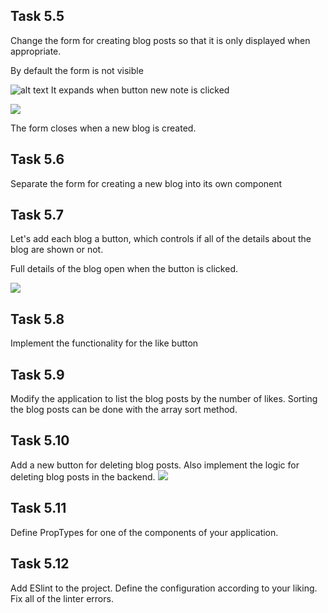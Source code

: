 ## Task 5.5

Change the form for creating blog posts so that it is only displayed when appropriate.

By default the form is not visible

![alt text](https://fullstackopen.com/static/de4cfabdf46a837f1f0bfdba4fd27d67/5a190/13ae.png)
It expands when button new note is clicked

![](https://fullstackopen.com/static/0cb27abc7b56ba5ecdd7e9d48d325c87/5a190/13be.png)

The form closes when a new blog is created.

## Task 5.6

Separate the form for creating a new blog into its own component

## Task 5.7

Let's add each blog a button, which controls if all of the details about the blog are shown or not.

Full details of the blog open when the button is clicked.

![](https://fullstackopen.com/static/b49e9ca45d0582829eed343baad44910/5a190/13ea.png)

## Task 5.8

Implement the functionality for the like button

## Task 5.9

Modify the application to list the blog posts by the number of likes. Sorting the blog posts can be done with the array sort method.

## Task 5.10

Add a new button for deleting blog posts. Also implement the logic for deleting blog posts in the backend.
![](https://fullstackopen.com/static/87b7180f1f10ce670af1bc21f50233ec/5a190/14ea.png)

## Task 5.11

Define PropTypes for one of the components of your application.

## Task 5.12

Add ESlint to the project. Define the configuration according to your liking. Fix all of the linter errors.
